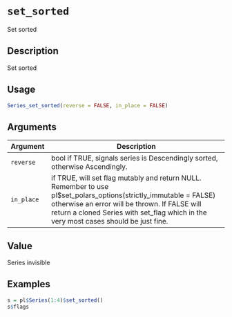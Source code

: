 # `set_sorted`

Set sorted

## Description

Set sorted

## Usage

```r
Series_set_sorted(reverse = FALSE, in_place = FALSE)
```

## Arguments

| Argument | Description                                                                                                                                                                                                                                               | 
| -------- | --------------------------------------------------------------------------------------------------------------------------------------------------------------------------------------------------------------------------------------------------------- |
| `reverse`         | bool if TRUE, signals series is Descendingly sorted, otherwise Ascendingly.                                                                                                                                                                               | 
| `in_place`         | if TRUE, will set flag mutably and return NULL. Remember to use pl$set\_polars\_options(strictly\_immutable = FALSE) otherwise an error will be thrown. If FALSE will return a cloned Series with set\_flag which in the very most cases should be just fine. | 

## Value

Series invisible

## Examples

```r
s = pl$Series(1:4)$set_sorted()
s$flags
```


